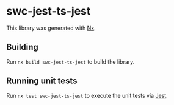 # swc-jest-ts-jest

This library was generated with [Nx](https://nx.dev).

## Building

Run `nx build swc-jest-ts-jest` to build the library.

## Running unit tests

Run `nx test swc-jest-ts-jest` to execute the unit tests via [Jest](https://jestjs.io).
